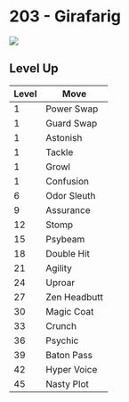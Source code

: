 # 203 - Girafarig
![][203]

## Level Up

Level | Move
---   | ---
  1   | Power Swap
  1   | Guard Swap
  1   | Astonish
  1   | Tackle
  1   | Growl
  1   | Confusion
  6   | Odor Sleuth
  9   | Assurance
 12   | Stomp
 15   | Psybeam
 18   | Double Hit
 21   | Agility
 24   | Uproar
 27   | Zen Headbutt
 30   | Magic Coat
 33   | Crunch
 36   | Psychic
 39   | Baton Pass
 42   | Hyper Voice
 45   | Nasty Plot



[203]: /img/pokemon/203.png
